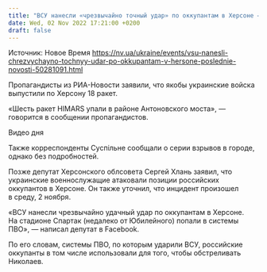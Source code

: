 ```yaml
---
title: "ВСУ нанесли «чрезвычайно точный удар» по оккупантам в Херсоне — депутат облсовета"
date: Wed, 02 Nov 2022 17:21:00 +0200
draft: false
---
```

Источник: Новое Время https://nv.ua/ukraine/events/vsu-nanesli-chrezvychayno-tochnyy-udar-po-okkupantam-v-hersone-poslednie-novosti-50281091.html


 Пропагандисты из РИА-Новости заявили, что якобы украинские войска выпустили по Херсону 18 ракет.

«Шесть ракет HIMARS упали в районе Антоновского моста», — говорится в сообщении пропагандистов.

 Видео дня   

Также корреспонденты Суспільне сообщали о серии взрывов в городе, однако без подробностей.

Позже депутат Херсонского облсовета Сергей Хлань заявил, что украинские военнослужащие атаковали позиции российских оккупантов в Херсоне. Он также уточнил, что инцидент произошел в среду, 2 ноября.

«ВСУ нанесли чрезвычайно удачный удар по оккупантам в Херсоне. На стадионе Спартак (недалеко от Юбилейного) попали в системы ПВО», — написал депутат в Facebook.

По его словам, системы ПВО, по которым ударили ВСУ, российские оккупанты в том числе использовали для того, чтобы обстреливать Николаев.
